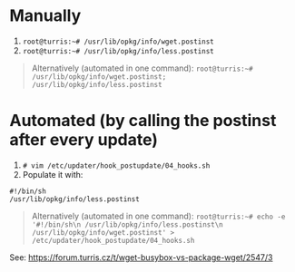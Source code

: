 # Manually
1. `root@turris:~# /usr/lib/opkg/info/wget.postinst`
2. `root@turris:~# /usr/lib/opkg/info/less.postinst`

> Alternatively (automated in one command):
> `root@turris:~# /usr/lib/opkg/info/wget.postinst; /usr/lib/opkg/info/less.postinst`

# Automated (by calling the postinst after every update)
1. `# vim /etc/updater/hook_postupdate/04_hooks.sh`
2. Populate it with:

  ```
  #!/bin/sh
  /usr/lib/opkg/info/less.postinst
  ```
  
> Alternatively (automated in one command):
> `root@turris:~# echo -e '#!/bin/sh\n /usr/lib/opkg/info/less.postinst\n /usr/lib/opkg/info/wget.postinst' > /etc/updater/hook_postupdate/04_hooks.sh`

See: https://forum.turris.cz/t/wget-busybox-vs-package-wget/2547/3
